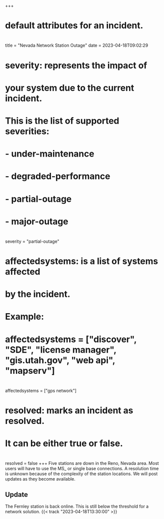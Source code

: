 +++
# default attributes for an incident.
#
title = "Nevada Network Station Outage"
date = 2023-04-18T09:02:29

# severity: represents the impact of
# your system due to the current incident.
# This is the list of supported severities:
#
# - under-maintenance
# - degraded-performance
# - partial-outage
# - major-outage
#
severity = "partial-outage"

# affectedsystems: is a list of systems affected
# by the incident.
# Example:
# affectedsystems = ["discover", "SDE", "license manager", "gis.utah.gov", "web api", "mapserv"]
#
affectedsystems = ["gps network"]

# resolved: marks an incident as resolved.
# It can be either true or false.
#
resolved = false
+++
Five stations are down in the Reno, Nevada area. Most users will have to use the MS_ or single base connections. A resolution time is unknown because of the complexity of the station locations. We will post updates as they become available.

## Update

The Fernley station is back online. This is still below the threshold for a network solution. {{< track "2023-04-18T13:30:00" >}}
